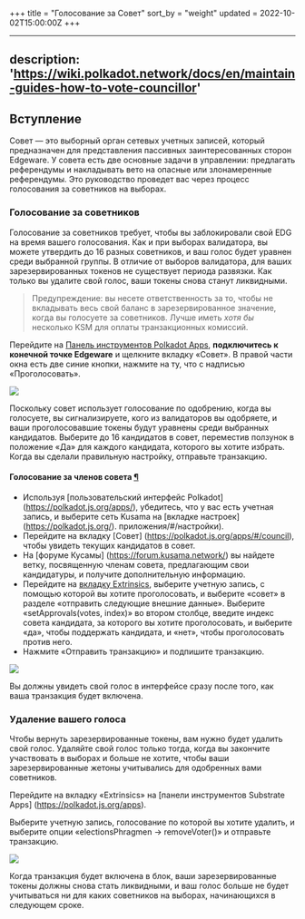 +++
title = "Голосование за Совет"
sort_by = "weight"
updated = 2022-10-02T15:00:00Z
+++

---
description: 'https://wiki.polkadot.network/docs/en/maintain-guides-how-to-vote-councillor'
---

## Вступление <a id="__docusaurus"></a>

Совет — это выборный орган сетевых учетных записей, который предназначен для представления пассивных заинтересованных сторон Edgeware. У совета есть две основные задачи в управлении: предлагать референдумы и накладывать вето на опасные или злонамеренные референдумы. Это руководство проведет вас через процесс голосования за советников на выборах.

### Голосование за советников

Голосование за советников требует, чтобы вы заблокировали свой EDG на время вашего голосования. Как и при выборах валидатора, вы можете утвердить до 16 разных советников, и ваш голос будет уравнен среди выбранной группы. В отличие от выборов валидатора, для ваших зарезервированных токенов не существует периода развязки. Как только вы удалите свой голос, ваши токены снова станут ликвидными.

> Предупреждение: вы несете ответственность за то, чтобы не вкладывать весь свой баланс в зарезервированное значение, когда вы голосуете за советников. Лучше иметь _хотя бы_ несколько KSM для оплаты транзакционных комиссий.

Перейдите на [Панель инструментов Polkadot Apps](https://polkadot.js.org/apps), **подключитесь к конечной точке Edgeware** и щелкните вкладку «Совет». В правой части окна есть две синие кнопки, нажмите на ту, что с надписью «Проголосовать».

![](https://wiki.polkadot.network/docs/assets/council/vote.png)

Поскольку совет использует голосование по одобрению, когда вы голосуете, вы сигнализируете, кого из валидаторов вы одобряете, и ваши проголосовавшие токены будут уравнены среди выбранных кандидатов. Выберите до 16 кандидатов в совет, переместив ползунок в положение «Да» для каждого кандидата, которого вы хотите избрать. Когда вы сделали правильную настройку, отправьте транзакцию.

#### Голосование за членов совета [¶](https://guide.kusama.network/en/latest/try/governance/#voting-for-council-members) <a id="voting-for-council-members"></a>

- Используя [пользовательский интерфейс Polkadot] (https://polkadot.js.org/apps/), убедитесь, что у вас есть учетная запись, и выберите сеть Kusama на [вкладке настроек] (https://polkadot.js.org/). приложения/#/настройки).
- Перейдите на вкладку [Совет] (https://polkadot.js.org/apps/#/council), чтобы увидеть текущих кандидатов в совет.
- На [форуме Кусамы] (https://forum.kusama.network/) вы найдете ветку, посвященную членам совета, предлагающим свои кандидатуры, и получите дополнительную информацию.
- Перейдите на [вкладку Extrinsics](https://polkadot.js.org/apps/#/extrinsics), выберите учетную запись, с помощью которой вы хотите проголосовать, и выберите «совет» в разделе «отправить следующие внешние данные». Выберите «setApprovals(votes, index)» во втором столбце, введите индекс совета кандидата, за которого вы хотите проголосовать, и выберите «да», чтобы поддержать кандидата, и «нет», чтобы проголосовать против него.
- Нажмите «Отправить транзакцию» и подпишите транзакцию.

![](https://wiki.polkadot.network/docs/assets/council/vote_for_yourself.png)

Вы должны увидеть свой голос в интерфейсе сразу после того, как ваша транзакция будет включена.

### Удаление вашего голоса

Чтобы вернуть зарезервированные токены, вам нужно будет удалить свой голос. Удаляйте свой голос только тогда, когда вы закончите участвовать в выборах и больше не хотите, чтобы ваши зарезервированные жетоны учитывались для одобренных вами советников.

Перейдите на вкладку «Extrinsics» на [панели инструментов Substrate Apps] (https://polkadot.js.org/apps).

Выберите учетную запись, голосование по которой вы хотите удалить, и выберите опции «electionsPhragmen -> removeVoter\(\)» и отправьте транзакцию.

![](https://wiki.polkadot.network/docs/assets/council/remove_vote.png)

Когда транзакция будет включена в блок, ваши зарезервированные токены должны снова стать ликвидными, и ваш голос больше не будет учитываться ни для каких советников на выборах, начинающихся в следующем сроке.
